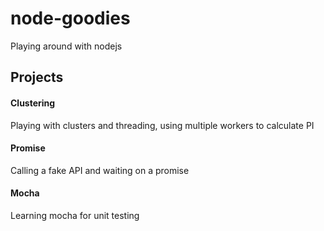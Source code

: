 # node-goodies
Playing around with nodejs

## Projects

#### Clustering
Playing with clusters and threading, using multiple workers to calculate PI

#### Promise
Calling a fake API and waiting on a promise

#### Mocha
Learning mocha for unit testing